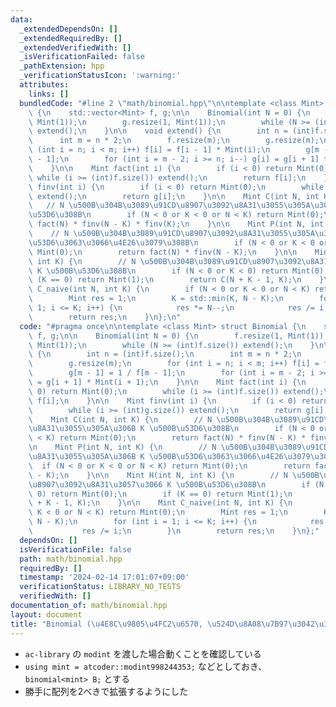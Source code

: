 ```yaml
---
data:
  _extendedDependsOn: []
  _extendedRequiredBy: []
  _extendedVerifiedWith: []
  _isVerificationFailed: false
  _pathExtension: hpp
  _verificationStatusIcon: ':warning:'
  attributes:
    links: []
  bundledCode: "#line 2 \"math/binomial.hpp\"\n\ntemplate <class Mint> struct Binomial\
    \ {\n    std::vector<Mint> f, g;\n\n    Binomial(int N = 0) {\n        f.resize(1,\
    \ Mint(1));\n        g.resize(1, Mint(1));\n        while (N >= (int)f.size())\
    \ extend();\n    }\n\n    void extend() {\n        int n = (int)f.size();\n  \
    \      int m = n * 2;\n        f.resize(m);\n        g.resize(m);\n        for\
    \ (int i = n; i < m; i++) f[i] = f[i - 1] * Mint(i);\n        g[m - 1] = 1 / f[m\
    \ - 1];\n        for (int i = m - 2; i >= n; i--) g[i] = g[i + 1] * Mint(i + 1);\n\
    \    }\n\n    Mint fact(int i) {\n        if (i < 0) return Mint(0);\n       \
    \ while (i >= (int)f.size()) extend();\n        return f[i];\n    }\n\n    Mint\
    \ finv(int i) {\n        if (i < 0) return Mint(0);\n        while (i >= (int)g.size())\
    \ extend();\n        return g[i];\n    }\n\n    Mint C(int N, int K) {\n     \
    \   // N \u500B\u304B\u3089\u91CD\u8907\u3092\u8A31\u3055\u305A\u306B K \u500B\
    \u53D6\u308B\n        if (N < 0 or K < 0 or N < K) return Mint(0);\n        return\
    \ fact(N) * finv(N - K) * finv(K);\n    }\n\n    Mint P(int N, int K) {\n    \
    \    // N \u500B\u304B\u3089\u91CD\u8907\u3092\u8A31\u3055\u305A\u306B K \u500B\
    \u53D6\u3063\u3066\u4E26\u3079\u308B\n        if (N < 0 or K < 0 or N < K) return\
    \ Mint(0);\n        return fact(N) * finv(N - K);\n    }\n\n    Mint H(int N,\
    \ int K) {\n        // N \u500B\u304B\u3089\u91CD\u8907\u3092\u8A31\u3057\u3066\
    \ K \u500B\u53D6\u308B\n        if (N < 0 or K < 0) return Mint(0);\n        if\
    \ (K == 0) return Mint(1);\n        return C(N + K - 1, K);\n    }\n\n    Mint\
    \ C_naive(int N, int K) {\n        if (N < 0 or K < 0 or N < K) return Mint(0);\n\
    \        Mint res = 1;\n        K = std::min(K, N - K);\n        for (int i =\
    \ 1; i <= K; i++) {\n            res *= N--;\n            res /= i;\n        }\n\
    \        return res;\n    }\n};\n"
  code: "#pragma once\n\ntemplate <class Mint> struct Binomial {\n    std::vector<Mint>\
    \ f, g;\n\n    Binomial(int N = 0) {\n        f.resize(1, Mint(1));\n        g.resize(1,\
    \ Mint(1));\n        while (N >= (int)f.size()) extend();\n    }\n\n    void extend()\
    \ {\n        int n = (int)f.size();\n        int m = n * 2;\n        f.resize(m);\n\
    \        g.resize(m);\n        for (int i = n; i < m; i++) f[i] = f[i - 1] * Mint(i);\n\
    \        g[m - 1] = 1 / f[m - 1];\n        for (int i = m - 2; i >= n; i--) g[i]\
    \ = g[i + 1] * Mint(i + 1);\n    }\n\n    Mint fact(int i) {\n        if (i <\
    \ 0) return Mint(0);\n        while (i >= (int)f.size()) extend();\n        return\
    \ f[i];\n    }\n\n    Mint finv(int i) {\n        if (i < 0) return Mint(0);\n\
    \        while (i >= (int)g.size()) extend();\n        return g[i];\n    }\n\n\
    \    Mint C(int N, int K) {\n        // N \u500B\u304B\u3089\u91CD\u8907\u3092\
    \u8A31\u3055\u305A\u306B K \u500B\u53D6\u308B\n        if (N < 0 or K < 0 or N\
    \ < K) return Mint(0);\n        return fact(N) * finv(N - K) * finv(K);\n    }\n\
    \n    Mint P(int N, int K) {\n        // N \u500B\u304B\u3089\u91CD\u8907\u3092\
    \u8A31\u3055\u305A\u306B K \u500B\u53D6\u3063\u3066\u4E26\u3079\u308B\n      \
    \  if (N < 0 or K < 0 or N < K) return Mint(0);\n        return fact(N) * finv(N\
    \ - K);\n    }\n\n    Mint H(int N, int K) {\n        // N \u500B\u304B\u3089\u91CD\
    \u8907\u3092\u8A31\u3057\u3066 K \u500B\u53D6\u308B\n        if (N < 0 or K <\
    \ 0) return Mint(0);\n        if (K == 0) return Mint(1);\n        return C(N\
    \ + K - 1, K);\n    }\n\n    Mint C_naive(int N, int K) {\n        if (N < 0 or\
    \ K < 0 or N < K) return Mint(0);\n        Mint res = 1;\n        K = std::min(K,\
    \ N - K);\n        for (int i = 1; i <= K; i++) {\n            res *= N--;\n \
    \           res /= i;\n        }\n        return res;\n    }\n};"
  dependsOn: []
  isVerificationFile: false
  path: math/binomial.hpp
  requiredBy: []
  timestamp: '2024-02-14 17:01:07+09:00'
  verificationStatus: LIBRARY_NO_TESTS
  verifiedWith: []
documentation_of: math/binomial.hpp
layout: document
title: "Binomial (\u4E8C\u9805\u4FC2\u6570, \u524D\u8A08\u7B97\u3042\u308A)"
---
```


- `ac-library` の `modint` を渡した場合動くことを確認している
- `using mint = atcoder::modint998244353;` などとしておき、`binomial<mint> B;` とする
- 勝手に配列を2べきで拡張するようにした
